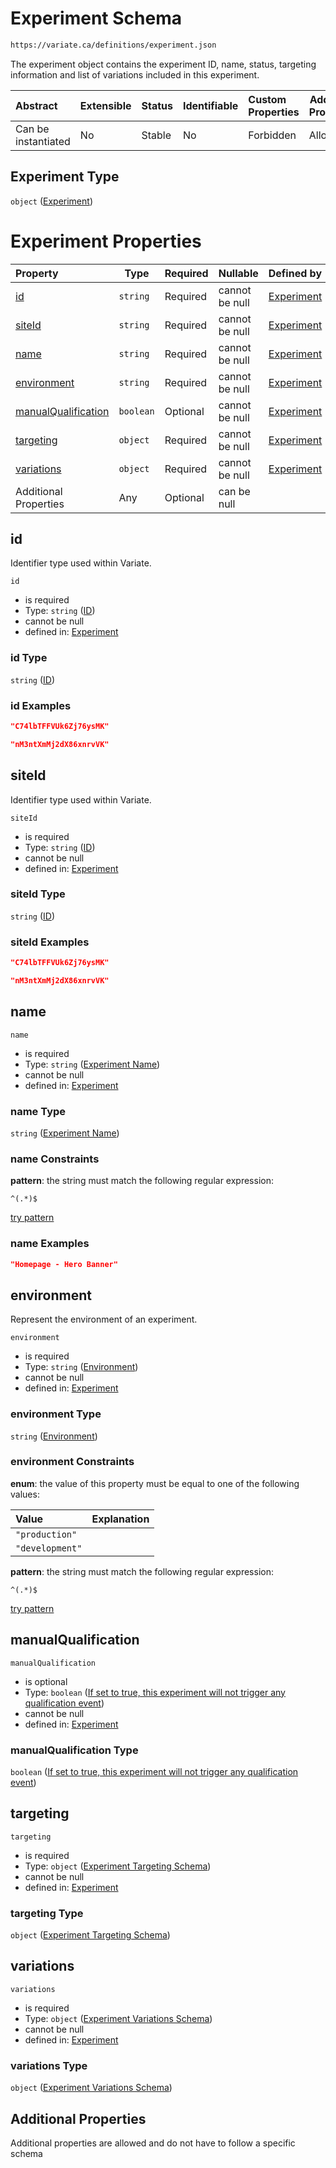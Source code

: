 # Experiment Schema

```txt
https://variate.ca/definitions/experiment.json
```

The experiment object contains the experiment ID, name, status, targeting information and list of variations included in this experiment.


| Abstract            | Extensible | Status | Identifiable | Custom Properties | Additional Properties | Access Restrictions | Defined In                                                                                 |
| :------------------ | ---------- | ------ | ------------ | :---------------- | --------------------- | ------------------- | ------------------------------------------------------------------------------------------ |
| Can be instantiated | No         | Stable | No           | Forbidden         | Allowed               | none                | [experiment.schema.json](../out/definitions/experiment.schema.json "open original schema") |

## Experiment Type

`object` ([Experiment](experiment.md))

# Experiment Properties

| Property                                    | Type      | Required | Nullable       | Defined by                                                                                                                                                                                           |
| :------------------------------------------ | --------- | -------- | -------------- | :--------------------------------------------------------------------------------------------------------------------------------------------------------------------------------------------------- |
| [id](#id)                                   | `string`  | Required | cannot be null | [Experiment](experiment-properties-id-1.md "https&#x3A;//variate.ca/definitions/id.json#/properties/id")                                                                                             |
| [siteId](#siteId)                           | `string`  | Required | cannot be null | [Experiment](experiment-properties-id-1.md "https&#x3A;//variate.ca/definitions/id.json#/properties/siteId")                                                                                         |
| [name](#name)                               | `string`  | Required | cannot be null | [Experiment](experiment-properties-experiment-name.md "https&#x3A;//variate.ca/definitions/experiment.json#/properties/name")                                                                        |
| [environment](#environment)                 | `string`  | Required | cannot be null | [Experiment](experiment-properties-environment.md "https&#x3A;//variate.ca/definitions/environment.json#/properties/environment")                                                                    |
| [manualQualification](#manualQualification) | `boolean` | Optional | cannot be null | [Experiment](experiment-properties-if-set-to-true-this-experiment-will-not-trigger-any-qualification-event.md "https&#x3A;//variate.ca/definitions/experiment.json#/properties/manualQualification") |
| [targeting](#targeting)                     | `object`  | Required | cannot be null | [Experiment](experiment-properties-experiment-targeting-schema.md "https&#x3A;//variate.ca/definitions/experiment.json#/properties/targeting")                                                       |
| [variations](#variations)                   | `object`  | Required | cannot be null | [Experiment](experiment-properties-experiment-variations-schema.md "https&#x3A;//variate.ca/definitions/experiment.json#/properties/variations")                                                     |
| Additional Properties                       | Any       | Optional | can be null    |                                                                                                                                                                                                      |

## id

Identifier type used within Variate.


`id`

-   is required
-   Type: `string` ([ID](experiment-properties-id-1.md))
-   cannot be null
-   defined in: [Experiment](experiment-properties-id-1.md "https&#x3A;//variate.ca/definitions/id.json#/properties/id")

### id Type

`string` ([ID](experiment-properties-id-1.md))

### id Examples

```json
"C74lbTFFVUk6Zj76ysMK"
```

```json
"nM3ntXmMj2dX86xnrvVK"
```

## siteId

Identifier type used within Variate.


`siteId`

-   is required
-   Type: `string` ([ID](experiment-properties-id-1.md))
-   cannot be null
-   defined in: [Experiment](experiment-properties-id-1.md "https&#x3A;//variate.ca/definitions/id.json#/properties/siteId")

### siteId Type

`string` ([ID](experiment-properties-id-1.md))

### siteId Examples

```json
"C74lbTFFVUk6Zj76ysMK"
```

```json
"nM3ntXmMj2dX86xnrvVK"
```

## name




`name`

-   is required
-   Type: `string` ([Experiment Name](experiment-properties-experiment-name.md))
-   cannot be null
-   defined in: [Experiment](experiment-properties-experiment-name.md "https&#x3A;//variate.ca/definitions/experiment.json#/properties/name")

### name Type

`string` ([Experiment Name](experiment-properties-experiment-name.md))

### name Constraints

**pattern**: the string must match the following regular expression: 

```regexp
^(.*)$
```

[try pattern](https://regexr.com/?expression=%5E(.*)%24 "try regular expression with regexr.com")

### name Examples

```json
"Homepage - Hero Banner"
```

## environment

Represent the environment of an experiment.


`environment`

-   is required
-   Type: `string` ([Environment](experiment-properties-environment.md))
-   cannot be null
-   defined in: [Experiment](experiment-properties-environment.md "https&#x3A;//variate.ca/definitions/environment.json#/properties/environment")

### environment Type

`string` ([Environment](experiment-properties-environment.md))

### environment Constraints

**enum**: the value of this property must be equal to one of the following values:

| Value           | Explanation |
| :-------------- | ----------- |
| `"production"`  |             |
| `"development"` |             |

**pattern**: the string must match the following regular expression: 

```regexp
^(.*)$
```

[try pattern](https://regexr.com/?expression=%5E(.*)%24 "try regular expression with regexr.com")

## manualQualification




`manualQualification`

-   is optional
-   Type: `boolean` ([If set to true, this experiment will not trigger any qualification event](experiment-properties-if-set-to-true-this-experiment-will-not-trigger-any-qualification-event.md))
-   cannot be null
-   defined in: [Experiment](experiment-properties-if-set-to-true-this-experiment-will-not-trigger-any-qualification-event.md "https&#x3A;//variate.ca/definitions/experiment.json#/properties/manualQualification")

### manualQualification Type

`boolean` ([If set to true, this experiment will not trigger any qualification event](experiment-properties-if-set-to-true-this-experiment-will-not-trigger-any-qualification-event.md))

## targeting




`targeting`

-   is required
-   Type: `object` ([Experiment Targeting Schema](experiment-properties-experiment-targeting-schema.md))
-   cannot be null
-   defined in: [Experiment](experiment-properties-experiment-targeting-schema.md "https&#x3A;//variate.ca/definitions/experiment.json#/properties/targeting")

### targeting Type

`object` ([Experiment Targeting Schema](experiment-properties-experiment-targeting-schema.md))

## variations




`variations`

-   is required
-   Type: `object` ([Experiment Variations Schema](experiment-properties-experiment-variations-schema.md))
-   cannot be null
-   defined in: [Experiment](experiment-properties-experiment-variations-schema.md "https&#x3A;//variate.ca/definitions/experiment.json#/properties/variations")

### variations Type

`object` ([Experiment Variations Schema](experiment-properties-experiment-variations-schema.md))

## Additional Properties

Additional properties are allowed and do not have to follow a specific schema
